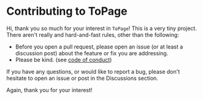 # Contributing to ToPage

Hi, thank you so much for your interest in `ToPage`! This is a very tiny project. There aren't really and hard-and-fast rules, other than the following:
 - Before you open a pull request, please open an issue (or at least a discussion post) about the feature or fix you are addressing.
 - Please be kind. (see [code of conduct](./CODE_OF_CONDUCT.md))

If you have any questions, or would like to report a bug, please don't hesitate to open an issue or post in the Discussions section.

Again, thank you for your interest!
